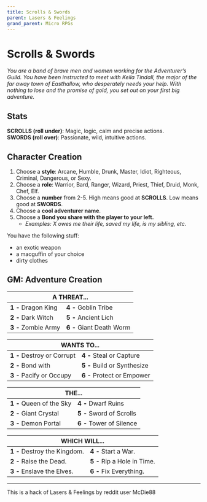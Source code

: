 ```yaml
---
title: Scrolls & Swords
parent: Lasers & Feelings
grand_parent: Micro RPGs
---
```


# Scrolls & Swords


*You are a band of brave men and women working for the Adventurer’s
Guild. You have been instructed to meet with Keila Tindall, the major of
the far away town of Easthallow, who desperately needs your help.
With nothing to lose and the promise of gold, you set out on your first
big adventure.*



## Stats

**SCROLLS (roll under)**: Magic, logic, calm and precise actions.  
**SWORDS (roll over)**: Passionate, wild, intuitive actions. 



## Character Creation

1. Choose a **style**: Arcane, Humble, Drunk, Master, Idiot, Righteous, Criminal, Dangerous,
or Sexy.
1. Choose a **role**: Warrior, Bard, Ranger, Wizard, Priest, Thief, Druid, Monk, Chef, Elf.
2. Choose a **number** from 2-5. High means good at **SCROLLS**. Low means good at **SWORDS**.
3. Choose a **cool adventurer name**.
4. Choose a **Bond you share with the player to your left.**
   - *Examples: X owes me their life, saved my life, is my sibling, etc.*

You have the following stuff:

- an exotic weapon
- a macguffin of your choice
- dirty clothes







## GM: Adventure Creation

<table>
  <thead >
    <tr>
      <th  colspan="2">A THREAT...</th>
    </tr>
  </thead>
  <tbody>
    <tr>
      <td ><strong>1 - </strong>Dragon King</td>
      <td ><strong>4 - </strong>Goblin Tribe</td>
    </tr>
    <tr>
      <td ><strong>2 - </strong>Dark Witch</td>
      <td ><strong>5 - </strong>Ancient Lich</td>
    </tr>
    <tr>
      <td ><strong>3 - </strong>Zombie Army</td>
      <td ><strong>6 - </strong>Giant Death Worm</td>
    </tr>
  </tbody>
</table>

<table>
  <thead >
    <tr>
      <th  colspan="2">WANTS TO...</th>
    </tr>
  </thead>
  <tbody>
    <tr>
      <td ><strong>1 - </strong>Destroy or Corrupt</td>
      <td ><strong>4 - </strong>Steal or Capture</td>
    </tr>
    <tr>
      <td ><strong>2 - </strong>Bond with</td>
      <td ><strong>5 - </strong>Build or Synthesize</td>
    </tr>
    <tr>
      <td ><strong>3 - </strong>Pacify or Occupy</td>
      <td ><strong>6 - </strong>Protect or Empower</td>
    </tr>
  </tbody>
</table>

<table>
  <thead >
    <tr>
      <th  colspan="2">THE...</th>
    </tr>
  </thead>
  <tbody>
    <tr>
      <td ><strong>1 - </strong>Queen of the Sky</td>
      <td ><strong>4 - </strong>Dwarf Ruins</td>
    </tr>
    <tr>
      <td ><strong>2 - </strong>Giant Crystal</td>
      <td ><strong>5 - </strong>Sword of Scrolls</td>
    </tr>
    <tr>
      <td ><strong>3 - </strong>Demon Portal</td>
      <td ><strong>6 - </strong>Tower of Silence</td>
    </tr>
  </tbody>
</table>

<table>
  <thead >
    <tr>
      <th  colspan="2">WHICH WILL...</th>
    </tr>
  </thead>
  <tbody>
    <tr>
      <td ><strong>1 - </strong>Destroy the Kingdom.</td>
      <td ><strong>4 - </strong>Start a War.</td>
    </tr>
    <tr>
      <td ><strong>2 - </strong>Raise the Dead.</td>
      <td ><strong>5 - </strong>Rip a Hole in Time.</td>
    </tr>
    <tr>
      <td ><strong>3 - </strong>Enslave the Elves.</td>
      <td ><strong>6 - </strong>Fix Everything.</td>
    </tr>
  </tbody>
</table>

---

This is a hack of Lasers & Feelings by reddit user McDie88